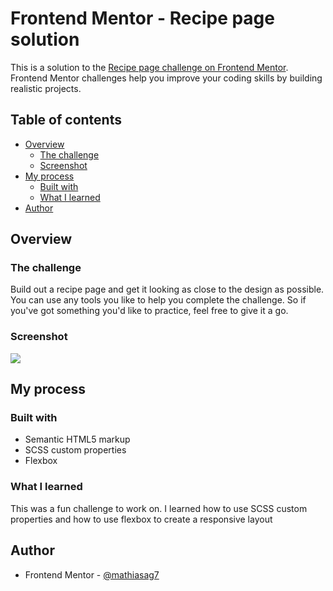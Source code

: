 # Frontend Mentor - Recipe page solution

This is a solution to the [Recipe page challenge on Frontend Mentor](https://www.frontendmentor.io/challenges/recipe-page-KiTsR8QQKm). Frontend Mentor challenges help you improve your coding skills by building realistic projects.

## Table of contents

- [Overview](#overview)
  - [The challenge](#the-challenge)
  - [Screenshot](#screenshot)
  <!-- - [Links](#links) -->
- [My process](#my-process)
  - [Built with](#built-with)
  - [What I learned](#what-i-learned)
  <!-- - [Continued development](#continued-development) -->
  <!-- - [Useful resources](#useful-resources) -->
- [Author](#author)


## Overview

### The challenge
Build out a recipe page and get it looking as close to the design as possible.
You can use any tools you like to help you complete the challenge. So if you've got something you'd like to practice, feel free to give it a go.

### Screenshot

![](./screenshot.jpg)

<!-- ### Links

- Solution URL: [Recipe-page code](https://github.com/mathiasag7/recipe-page)
- Live Site URL: [Add live site URL here](https://your-live-site-url.com) -->

## My process

### Built with

- Semantic HTML5 markup
- SCSS custom properties
- Flexbox

### What I learned

This was a fun challenge to work on. I learned how to use SCSS custom properties and how to use flexbox to create a responsive layout
<!-- 
### Useful resources

- [Mise en forme des tableaux](https://developer.mozilla.org/fr/docs/Learn_web_development/Core/Styling_basics/Tables) - This is a CSS property that allows you to control the position of the bullet points in a list.
- [list-style-position](https://developer.mozilla.org/fr/docs/Web/CSS/list-style-position) - This is a CSS property that allows you to control the position of the bullet points in a list. -->

## Author

<!-- - Website - [Add your name here](https://www.your-site.com) -->
- Frontend Mentor - [@mathiasag7](https://www.frontendmentor.io/profile/mathiasag7)
<!-- - Twitter - [@MathiasAg03](https://www.twitter.com/mathiasag07) -->
